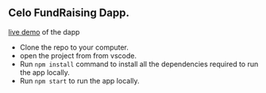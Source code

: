 ## Celo FundRaising Dapp.

[live demo](https://grand-chaja-78fe41.netlify.app) of the dapp

- Clone the repo to your computer.
- open the project from from vscode.
- Run `npm install` command to install all the dependencies required to run the app locally.
- Run `npm start` to run the app locally.
